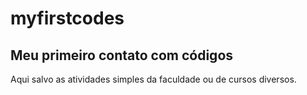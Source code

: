 # myfirstcodes

## Meu primeiro contato com códigos

Aqui salvo as atividades simples da faculdade ou de cursos diversos.
